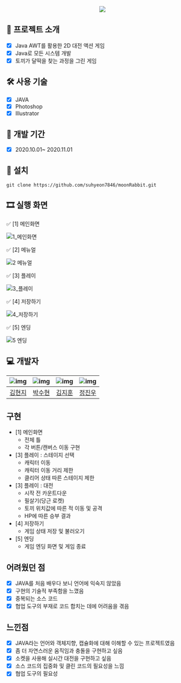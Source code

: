 <p align="center">
<img align="center" style="margin:0 auto;" src="https://user-images.githubusercontent.com/73815879/108196672-b9056300-715c-11eb-910d-40f9edf084ee.png"/>
</p>

## 📑 프로젝트 소개
  - [x] Java AWT를 활용한 2D 대전 액션 게임
  - [x] Java로 모든 시스템 개발
  - [x] 토끼가 달떡을 찾는 과정을 그린 게임

## 🛠 사용 기술
  - [x] JAVA
  - [x] Photoshop
  - [x] Illustrator

## 📅 개발 기간
  - [x] 2020.10.01~ 2020.11.01 


## 💼 설치
```
git clone https://github.com/suhyeon7846/moonRabbit.git
```


## 🎞 실행 화면

✅ [1] 메인화면 

![1_메인화면](https://user-images.githubusercontent.com/73815879/108197084-3cbf4f80-715d-11eb-898f-df79bc5ec9d1.png)

✅ [2] 메뉴얼

![2 메뉴얼](https://user-images.githubusercontent.com/73815879/108196703-c589bb80-715c-11eb-80a4-7522a87a2ef4.png)

✅ [3] 플레이 

![3_플레이](https://user-images.githubusercontent.com/73815879/108188524-054ba580-7153-11eb-9926-355eb9403fec.gif)

✅ [4] 저장하기

![4_저장하기](https://user-images.githubusercontent.com/73815879/108189109-b9e5c700-7153-11eb-8cda-da5815bef4e9.gif)

✅ [5] 엔딩

![5 엔딩](https://user-images.githubusercontent.com/73815879/108196737-d0dce700-715c-11eb-8a0a-9499a2b784c3.gif)


## 💻 개발자
 | ![img](https://avatars.githubusercontent.com/u/55617281?s=400&u=45166515684d080b5782457babcc6920191823ee&v=4) | ![img](https://avatars.githubusercontent.com/u/73815879?s=400&v=4) | ![img](https://avatars.githubusercontent.com/u/73972987?s=400&v=4) | ![img](https://avatars.githubusercontent.com/u/55862164?s=400&v=4) |
 | :---------------: | :---------------: | :---------------: | :---------------: |
 |[김현지](https://github.com/iamhyunji)|[박수현](https://github.com/suhyeon7846)|[김지훈](https://github.com/recordtve)|[정진우](https://github.com/jjw7795)|
 
 
## 구현
  * [1] 메인화면
  	- 전체 틀
  	- 각 버튼/캔버스 이동 구현
  * [3] 플레이 : 스테이지 선택
  	- 캐릭터 이동
  	- 캐릭터 이동 거리 제한
  	- 클리어 상태 따른 스테이지 제한
  * [3] 플레이 : 대전
  	- 시작 전 카운트다운
  	- 필살기(당근 로켓)
  	- 토끼 위치값에 따른 적 이동 및 공격
  	- HP에 따른 승부 결과
  * [4] 저장하기
  	- 게임 상태 저장 및 불러오기
  * [5] 엔딩
	- 게임 엔딩 화면 및 게임 종료
    
## 어려웠던 점
  - [x] JAVA를 처음 배우다 보니 언어에 익숙지 않았음
  - [x] 구현의 기술적 부족함을 느꼈음
  - [x] 중복되는 소스 코드
  - [x] 협업 도구의 부재로 코드 합치는 데에 어려움을 겪음

## 느낀점
  - [x] JAVA라는 언어와 객체지향, 캡슐화에 대해 이해할 수 있는 프로젝트였음
  - [x] 좀 더 자연스러운 움직임과 충돌을 구현하고 싶음
  - [x] 소켓을 사용해 실시간 대전을 구현하고 싶음
  - [x] 소스 코드의 집중화 및 클린 코드의 필요성을 느낌
  - [x] 협업 도구의 필요성
